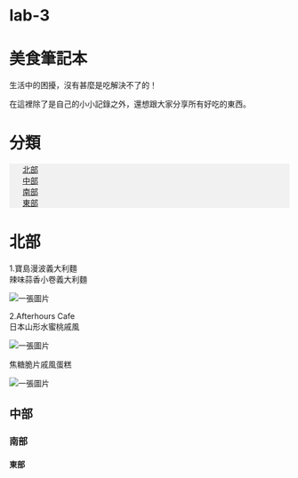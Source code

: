 # lab-3
<html>
  <h1>美食筆記本</h1>
<main>
 <p>
  生活中的困擾，沒有甚麼是吃解決不了的！
 </p>
 <p>
  在這裡除了是自己的小小記錄之外，還想跟大家分享所有好吃的東西。
 </p>
  
  <h1>分類</h1>
  <ul style="background-color:#f1f1f1; list-style-type:none;">
   <li><a href="#north">北部</a></li>
   <li><a href="#west">中部</a></li>
   <li><a href="#south">南部</a></li>
   <li><a href="#east">東部</a></li>  
  </ul>
 
 <h1 id="north">北部</h1>
  <p>
  1.寶島漫波義大利麵<br> 辣味蒜香小卷義大利麵
  </p>
  <img src="https://example.com/media/photo.jpg" with="600" heigh="400" alt="一張圖片">
  <p>
  2.Afterhours&nbsp;Cafe<br>日本山形水蜜桃戚風
  </p>
  <img src="https://example.com/media/photo.jpg" with="600" heigh="400" alt="一張圖片">
  <p>焦糖脆片戚風蛋糕</p>
  <img src="https://example.com/media/photo.jpg" with="600" heigh="400" alt="一張圖片">
 <h2 id="west">中部</h2>
 <h3 id="south">南部</h3>
 <h4 id="east">東部</h4>
 

</main>
  
</html>
